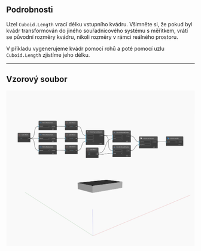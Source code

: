 ## Podrobnosti
Uzel `Cuboid.Length` vrací délku vstupního kvádru. Všimněte si, že pokud byl kvádr transformován do jiného souřadnicového systému s měřítkem, vrátí se původní rozměry kvádru, nikoli rozměry v rámci reálného prostoru.

V příkladu vygenerujeme kvádr pomocí rohů a poté pomocí uzlu `Cuboid.Length` zjistíme jeho délku.

___
## Vzorový soubor

![Length](./Autodesk.DesignScript.Geometry.Cuboid.Length_img.jpg)

